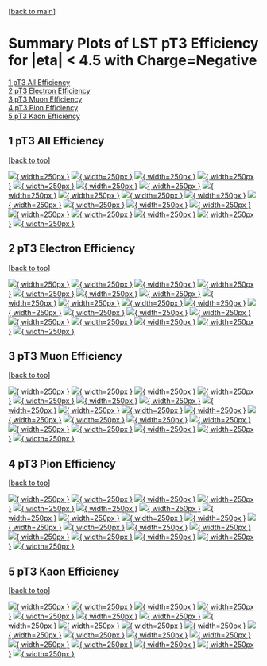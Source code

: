 [[back to main](./)]

# <a name="top"></a> Summary Plots of LST pT3 Efficiency for |eta| < 4.5 with Charge=Negative

[1 pT3 All Efficiency](#1)<br/>[2 pT3 Electron Efficiency](#2)<br/>[3 pT3 Muon Efficiency](#3)<br/>[4 pT3 Pion Efficiency](#4)<br/>[5 pT3 Kaon Efficiency](#5)<br/>



## <a name="1"></a> 1 pT3 All Efficiency

 [[back to top](#top)]

[![](../mtv/var/pT3_base_0_-1_eff_pt.png){ width=250px }](pT3_base_0_-1_eff_pt.html)
[![](../mtv/var/pT3_base_0_-1_eff_ptzoom.png){ width=250px }](pT3_base_0_-1_eff_ptzoom.html)
[![](../mtv/var/pT3_base_0_-1_eff_ptlow.png){ width=250px }](pT3_base_0_-1_eff_ptlow.html)
[![](../mtv/var/pT3_base_0_-1_eff_ptlowzoom.png){ width=250px }](pT3_base_0_-1_eff_ptlowzoom.html)
[![](../mtv/var/pT3_base_0_-1_eff_ptmtv.png){ width=250px }](pT3_base_0_-1_eff_ptmtv.html)
[![](../mtv/var/pT3_base_0_-1_eff_ptmtvzoom.png){ width=250px }](pT3_base_0_-1_eff_ptmtvzoom.html)
[![](../mtv/var/pT3_base_0_-1_eff_eta.png){ width=250px }](pT3_base_0_-1_eff_eta.html)
[![](../mtv/var/pT3_base_0_-1_eff_etazoom.png){ width=250px }](pT3_base_0_-1_eff_etazoom.html)
[![](../mtv/var/pT3_base_0_-1_eff_etacoarse.png){ width=250px }](pT3_base_0_-1_eff_etacoarse.html)
[![](../mtv/var/pT3_base_0_-1_eff_etacoarsezoom.png){ width=250px }](pT3_base_0_-1_eff_etacoarsezoom.html)
[![](../mtv/var/pT3_base_0_-1_eff_phi.png){ width=250px }](pT3_base_0_-1_eff_phi.html)
[![](../mtv/var/pT3_base_0_-1_eff_phizoom.png){ width=250px }](pT3_base_0_-1_eff_phizoom.html)
[![](../mtv/var/pT3_base_0_-1_eff_phicoarse.png){ width=250px }](pT3_base_0_-1_eff_phicoarse.html)
[![](../mtv/var/pT3_base_0_-1_eff_phicoarsezoom.png){ width=250px }](pT3_base_0_-1_eff_phicoarsezoom.html)
[![](../mtv/var/pT3_base_0_-1_eff_dxy.png){ width=250px }](pT3_base_0_-1_eff_dxy.html)
[![](../mtv/var/pT3_base_0_-1_eff_dxycoarse.png){ width=250px }](pT3_base_0_-1_eff_dxycoarse.html)
[![](../mtv/var/pT3_base_0_-1_eff_dxycoarsezoom.png){ width=250px }](pT3_base_0_-1_eff_dxycoarsezoom.html)
[![](../mtv/var/pT3_base_0_-1_eff_dz.png){ width=250px }](pT3_base_0_-1_eff_dz.html)
[![](../mtv/var/pT3_base_0_-1_eff_dzcoarse.png){ width=250px }](pT3_base_0_-1_eff_dzcoarse.html)
[![](../mtv/var/pT3_base_0_-1_eff_dzcoarsezoom.png){ width=250px }](pT3_base_0_-1_eff_dzcoarsezoom.html)


## <a name="2"></a> 2 pT3 Electron Efficiency

 [[back to top](#top)]

[![](../mtv/var/pT3_base_11_-1_eff_pt.png){ width=250px }](pT3_base_11_-1_eff_pt.html)
[![](../mtv/var/pT3_base_11_-1_eff_ptzoom.png){ width=250px }](pT3_base_11_-1_eff_ptzoom.html)
[![](../mtv/var/pT3_base_11_-1_eff_ptlow.png){ width=250px }](pT3_base_11_-1_eff_ptlow.html)
[![](../mtv/var/pT3_base_11_-1_eff_ptlowzoom.png){ width=250px }](pT3_base_11_-1_eff_ptlowzoom.html)
[![](../mtv/var/pT3_base_11_-1_eff_ptmtv.png){ width=250px }](pT3_base_11_-1_eff_ptmtv.html)
[![](../mtv/var/pT3_base_11_-1_eff_ptmtvzoom.png){ width=250px }](pT3_base_11_-1_eff_ptmtvzoom.html)
[![](../mtv/var/pT3_base_11_-1_eff_eta.png){ width=250px }](pT3_base_11_-1_eff_eta.html)
[![](../mtv/var/pT3_base_11_-1_eff_etazoom.png){ width=250px }](pT3_base_11_-1_eff_etazoom.html)
[![](../mtv/var/pT3_base_11_-1_eff_etacoarse.png){ width=250px }](pT3_base_11_-1_eff_etacoarse.html)
[![](../mtv/var/pT3_base_11_-1_eff_etacoarsezoom.png){ width=250px }](pT3_base_11_-1_eff_etacoarsezoom.html)
[![](../mtv/var/pT3_base_11_-1_eff_phi.png){ width=250px }](pT3_base_11_-1_eff_phi.html)
[![](../mtv/var/pT3_base_11_-1_eff_phizoom.png){ width=250px }](pT3_base_11_-1_eff_phizoom.html)
[![](../mtv/var/pT3_base_11_-1_eff_phicoarse.png){ width=250px }](pT3_base_11_-1_eff_phicoarse.html)
[![](../mtv/var/pT3_base_11_-1_eff_phicoarsezoom.png){ width=250px }](pT3_base_11_-1_eff_phicoarsezoom.html)
[![](../mtv/var/pT3_base_11_-1_eff_dxy.png){ width=250px }](pT3_base_11_-1_eff_dxy.html)
[![](../mtv/var/pT3_base_11_-1_eff_dxycoarse.png){ width=250px }](pT3_base_11_-1_eff_dxycoarse.html)
[![](../mtv/var/pT3_base_11_-1_eff_dxycoarsezoom.png){ width=250px }](pT3_base_11_-1_eff_dxycoarsezoom.html)
[![](../mtv/var/pT3_base_11_-1_eff_dz.png){ width=250px }](pT3_base_11_-1_eff_dz.html)
[![](../mtv/var/pT3_base_11_-1_eff_dzcoarse.png){ width=250px }](pT3_base_11_-1_eff_dzcoarse.html)
[![](../mtv/var/pT3_base_11_-1_eff_dzcoarsezoom.png){ width=250px }](pT3_base_11_-1_eff_dzcoarsezoom.html)


## <a name="3"></a> 3 pT3 Muon Efficiency

 [[back to top](#top)]

[![](../mtv/var/pT3_base_13_-1_eff_pt.png){ width=250px }](pT3_base_13_-1_eff_pt.html)
[![](../mtv/var/pT3_base_13_-1_eff_ptzoom.png){ width=250px }](pT3_base_13_-1_eff_ptzoom.html)
[![](../mtv/var/pT3_base_13_-1_eff_ptlow.png){ width=250px }](pT3_base_13_-1_eff_ptlow.html)
[![](../mtv/var/pT3_base_13_-1_eff_ptlowzoom.png){ width=250px }](pT3_base_13_-1_eff_ptlowzoom.html)
[![](../mtv/var/pT3_base_13_-1_eff_ptmtv.png){ width=250px }](pT3_base_13_-1_eff_ptmtv.html)
[![](../mtv/var/pT3_base_13_-1_eff_ptmtvzoom.png){ width=250px }](pT3_base_13_-1_eff_ptmtvzoom.html)
[![](../mtv/var/pT3_base_13_-1_eff_eta.png){ width=250px }](pT3_base_13_-1_eff_eta.html)
[![](../mtv/var/pT3_base_13_-1_eff_etazoom.png){ width=250px }](pT3_base_13_-1_eff_etazoom.html)
[![](../mtv/var/pT3_base_13_-1_eff_etacoarse.png){ width=250px }](pT3_base_13_-1_eff_etacoarse.html)
[![](../mtv/var/pT3_base_13_-1_eff_etacoarsezoom.png){ width=250px }](pT3_base_13_-1_eff_etacoarsezoom.html)
[![](../mtv/var/pT3_base_13_-1_eff_phi.png){ width=250px }](pT3_base_13_-1_eff_phi.html)
[![](../mtv/var/pT3_base_13_-1_eff_phizoom.png){ width=250px }](pT3_base_13_-1_eff_phizoom.html)
[![](../mtv/var/pT3_base_13_-1_eff_phicoarse.png){ width=250px }](pT3_base_13_-1_eff_phicoarse.html)
[![](../mtv/var/pT3_base_13_-1_eff_phicoarsezoom.png){ width=250px }](pT3_base_13_-1_eff_phicoarsezoom.html)
[![](../mtv/var/pT3_base_13_-1_eff_dxy.png){ width=250px }](pT3_base_13_-1_eff_dxy.html)
[![](../mtv/var/pT3_base_13_-1_eff_dxycoarse.png){ width=250px }](pT3_base_13_-1_eff_dxycoarse.html)
[![](../mtv/var/pT3_base_13_-1_eff_dxycoarsezoom.png){ width=250px }](pT3_base_13_-1_eff_dxycoarsezoom.html)
[![](../mtv/var/pT3_base_13_-1_eff_dz.png){ width=250px }](pT3_base_13_-1_eff_dz.html)
[![](../mtv/var/pT3_base_13_-1_eff_dzcoarse.png){ width=250px }](pT3_base_13_-1_eff_dzcoarse.html)
[![](../mtv/var/pT3_base_13_-1_eff_dzcoarsezoom.png){ width=250px }](pT3_base_13_-1_eff_dzcoarsezoom.html)


## <a name="4"></a> 4 pT3 Pion Efficiency

 [[back to top](#top)]

[![](../mtv/var/pT3_base_211_-1_eff_pt.png){ width=250px }](pT3_base_211_-1_eff_pt.html)
[![](../mtv/var/pT3_base_211_-1_eff_ptzoom.png){ width=250px }](pT3_base_211_-1_eff_ptzoom.html)
[![](../mtv/var/pT3_base_211_-1_eff_ptlow.png){ width=250px }](pT3_base_211_-1_eff_ptlow.html)
[![](../mtv/var/pT3_base_211_-1_eff_ptlowzoom.png){ width=250px }](pT3_base_211_-1_eff_ptlowzoom.html)
[![](../mtv/var/pT3_base_211_-1_eff_ptmtv.png){ width=250px }](pT3_base_211_-1_eff_ptmtv.html)
[![](../mtv/var/pT3_base_211_-1_eff_ptmtvzoom.png){ width=250px }](pT3_base_211_-1_eff_ptmtvzoom.html)
[![](../mtv/var/pT3_base_211_-1_eff_eta.png){ width=250px }](pT3_base_211_-1_eff_eta.html)
[![](../mtv/var/pT3_base_211_-1_eff_etazoom.png){ width=250px }](pT3_base_211_-1_eff_etazoom.html)
[![](../mtv/var/pT3_base_211_-1_eff_etacoarse.png){ width=250px }](pT3_base_211_-1_eff_etacoarse.html)
[![](../mtv/var/pT3_base_211_-1_eff_etacoarsezoom.png){ width=250px }](pT3_base_211_-1_eff_etacoarsezoom.html)
[![](../mtv/var/pT3_base_211_-1_eff_phi.png){ width=250px }](pT3_base_211_-1_eff_phi.html)
[![](../mtv/var/pT3_base_211_-1_eff_phizoom.png){ width=250px }](pT3_base_211_-1_eff_phizoom.html)
[![](../mtv/var/pT3_base_211_-1_eff_phicoarse.png){ width=250px }](pT3_base_211_-1_eff_phicoarse.html)
[![](../mtv/var/pT3_base_211_-1_eff_phicoarsezoom.png){ width=250px }](pT3_base_211_-1_eff_phicoarsezoom.html)
[![](../mtv/var/pT3_base_211_-1_eff_dxy.png){ width=250px }](pT3_base_211_-1_eff_dxy.html)
[![](../mtv/var/pT3_base_211_-1_eff_dxycoarse.png){ width=250px }](pT3_base_211_-1_eff_dxycoarse.html)
[![](../mtv/var/pT3_base_211_-1_eff_dxycoarsezoom.png){ width=250px }](pT3_base_211_-1_eff_dxycoarsezoom.html)
[![](../mtv/var/pT3_base_211_-1_eff_dz.png){ width=250px }](pT3_base_211_-1_eff_dz.html)
[![](../mtv/var/pT3_base_211_-1_eff_dzcoarse.png){ width=250px }](pT3_base_211_-1_eff_dzcoarse.html)
[![](../mtv/var/pT3_base_211_-1_eff_dzcoarsezoom.png){ width=250px }](pT3_base_211_-1_eff_dzcoarsezoom.html)


## <a name="5"></a> 5 pT3 Kaon Efficiency

 [[back to top](#top)]

[![](../mtv/var/pT3_base_321_-1_eff_pt.png){ width=250px }](pT3_base_321_-1_eff_pt.html)
[![](../mtv/var/pT3_base_321_-1_eff_ptzoom.png){ width=250px }](pT3_base_321_-1_eff_ptzoom.html)
[![](../mtv/var/pT3_base_321_-1_eff_ptlow.png){ width=250px }](pT3_base_321_-1_eff_ptlow.html)
[![](../mtv/var/pT3_base_321_-1_eff_ptlowzoom.png){ width=250px }](pT3_base_321_-1_eff_ptlowzoom.html)
[![](../mtv/var/pT3_base_321_-1_eff_ptmtv.png){ width=250px }](pT3_base_321_-1_eff_ptmtv.html)
[![](../mtv/var/pT3_base_321_-1_eff_ptmtvzoom.png){ width=250px }](pT3_base_321_-1_eff_ptmtvzoom.html)
[![](../mtv/var/pT3_base_321_-1_eff_eta.png){ width=250px }](pT3_base_321_-1_eff_eta.html)
[![](../mtv/var/pT3_base_321_-1_eff_etazoom.png){ width=250px }](pT3_base_321_-1_eff_etazoom.html)
[![](../mtv/var/pT3_base_321_-1_eff_etacoarse.png){ width=250px }](pT3_base_321_-1_eff_etacoarse.html)
[![](../mtv/var/pT3_base_321_-1_eff_etacoarsezoom.png){ width=250px }](pT3_base_321_-1_eff_etacoarsezoom.html)
[![](../mtv/var/pT3_base_321_-1_eff_phi.png){ width=250px }](pT3_base_321_-1_eff_phi.html)
[![](../mtv/var/pT3_base_321_-1_eff_phizoom.png){ width=250px }](pT3_base_321_-1_eff_phizoom.html)
[![](../mtv/var/pT3_base_321_-1_eff_phicoarse.png){ width=250px }](pT3_base_321_-1_eff_phicoarse.html)
[![](../mtv/var/pT3_base_321_-1_eff_phicoarsezoom.png){ width=250px }](pT3_base_321_-1_eff_phicoarsezoom.html)
[![](../mtv/var/pT3_base_321_-1_eff_dxy.png){ width=250px }](pT3_base_321_-1_eff_dxy.html)
[![](../mtv/var/pT3_base_321_-1_eff_dxycoarse.png){ width=250px }](pT3_base_321_-1_eff_dxycoarse.html)
[![](../mtv/var/pT3_base_321_-1_eff_dxycoarsezoom.png){ width=250px }](pT3_base_321_-1_eff_dxycoarsezoom.html)
[![](../mtv/var/pT3_base_321_-1_eff_dz.png){ width=250px }](pT3_base_321_-1_eff_dz.html)
[![](../mtv/var/pT3_base_321_-1_eff_dzcoarse.png){ width=250px }](pT3_base_321_-1_eff_dzcoarse.html)
[![](../mtv/var/pT3_base_321_-1_eff_dzcoarsezoom.png){ width=250px }](pT3_base_321_-1_eff_dzcoarsezoom.html)
